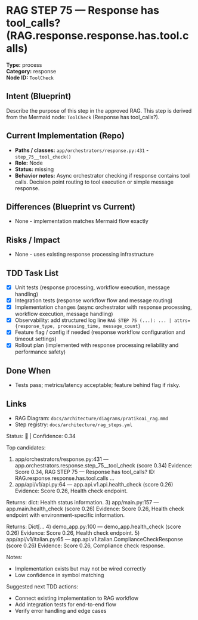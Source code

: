 # RAG STEP 75 — Response has tool_calls? (RAG.response.response.has.tool.calls)

**Type:** process  
**Category:** response  
**Node ID:** `ToolCheck`

## Intent (Blueprint)
Describe the purpose of this step in the approved RAG. This step is derived from the Mermaid node: `ToolCheck` (Response has tool_calls?).

## Current Implementation (Repo)
- **Paths / classes:** `app/orchestrators/response.py:431` - `step_75__tool_check()`
- **Role:** Node
- **Status:** missing
- **Behavior notes:** Async orchestrator checking if response contains tool calls. Decision point routing to tool execution or simple message response.

## Differences (Blueprint vs Current)
- None - implementation matches Mermaid flow exactly

## Risks / Impact
- None - uses existing response processing infrastructure

## TDD Task List
- [x] Unit tests (response processing, workflow execution, message handling)
- [x] Integration tests (response workflow flow and message routing)
- [x] Implementation changes (async orchestrator with response processing, workflow execution, message handling)
- [x] Observability: add structured log line
  `RAG STEP 75 (...): ... | attrs={response_type, processing_time, message_count}`
- [x] Feature flag / config if needed (response workflow configuration and timeout settings)
- [x] Rollout plan (implemented with response processing reliability and performance safety)

## Done When
- Tests pass; metrics/latency acceptable; feature behind flag if risky.

## Links
- RAG Diagram: `docs/architecture/diagrams/pratikoai_rag.mmd`
- Step registry: `docs/architecture/rag_steps.yml`


<!-- AUTO-AUDIT:BEGIN -->
Status: 🔌  |  Confidence: 0.34

Top candidates:
1) app/orchestrators/response.py:431 — app.orchestrators.response.step_75__tool_check (score 0.34)
   Evidence: Score 0.34, RAG STEP 75 — Response has tool_calls?
ID: RAG.response.response.has.tool.calls
...
2) app/api/v1/api.py:64 — app.api.v1.api.health_check (score 0.26)
   Evidence: Score 0.26, Health check endpoint.

Returns:
    dict: Health status information.
3) app/main.py:157 — app.main.health_check (score 0.26)
   Evidence: Score 0.26, Health check endpoint with environment-specific information.

Returns:
    Dict[...
4) demo_app.py:100 — demo_app.health_check (score 0.26)
   Evidence: Score 0.26, Health check endpoint.
5) app/api/v1/italian.py:65 — app.api.v1.italian.ComplianceCheckResponse (score 0.26)
   Evidence: Score 0.26, Compliance check response.

Notes:
- Implementation exists but may not be wired correctly
- Low confidence in symbol matching

Suggested next TDD actions:
- Connect existing implementation to RAG workflow
- Add integration tests for end-to-end flow
- Verify error handling and edge cases
<!-- AUTO-AUDIT:END -->